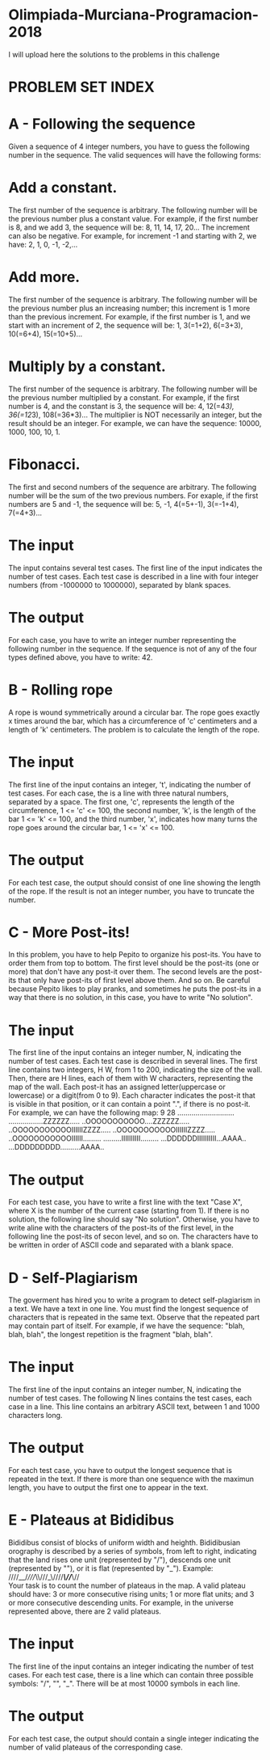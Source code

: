 # Olimpiada-Murciana-Programacion-2018
I will upload here the solutions to the problems in this challenge

# PROBLEM SET INDEX
# A - Following the sequence
Given a sequence of 4 integer numbers, you have to guess the following number in the sequence. The valid sequences will have the    following forms:
  # Add a constant.
  The first number of the sequence is arbitrary. The following number will be the previous number plus a constant value. For example, if the first number is 8, and we add 3, the sequence will be: 8, 11, 14, 17, 20... The increment can also be negative. For example, for increment -1 and starting with 2, we have: 2, 1, 0, -1, -2,...
  # Add more.
  The first number of the sequence is arbitrary. The following number will be the previous number plus an increasing number; this increment is 1 more than the previous increment. For example, if the first number is 1, and we start with an increment of 2, the sequence will be: 1, 3(=1+2), 6(=3+3), 10(=6+4), 15(=10+5)...
  # Multiply by a constant.
  The first number of the sequence is arbitrary. The following number will be the previous number multiplied by a constant. For example, if the first number is 4, and the constant is 3, the sequence will be: 4, 12(=4*3), 36(=12*3), 108(=36*3)... The multiplier is NOT necessarily an integer, but the result should be an integer. For example, we can have the sequence: 10000, 1000, 100, 10, 1.
  # Fibonacci.
  The first and second numbers of the sequence are arbitrary. The following number will be the sum of the two previous numbers. For exaple, if the first numbers are 5 and -1, the sequence will be: 5, -1, 4(=5+-1), 3(=-1+4), 7(=4+3)...
  # The input
  The input contains several test cases. The first line of the input indicates the number of test cases.
  Each test case is described in a line with four integer numbers (from -1000000 to 1000000), separated by blank spaces.
  # The output
  For each case, you have to write an integer number representing the following number in the sequence. If the sequence is not of any of the four types defined above, you have to write: 42.
  
# B - Rolling rope
A rope is wound symmetrically around a circular bar. The rope goes exactly x times around the bar, which has a circumference of 'c' centimeters and a length of 'k' centimeters.
The problem is to calculate the length of the rope.
  # The input
  The first line of the input contains an integer, 't', indicating the number of test cases.
  For each case, the is a line with three natural numbers, separated by a space. The first one, 'c', represents the length of the circumference, 1 <= 'c' <= 100, the second number, 'k', is the length of the bar 1 <= 'k' <= 100, and the third number, 'x', indicates how many turns the rope goes around the circular bar, 1 <= 'x' <= 100.
  # The output
  For each test case, the output should consist of one line showing the length of the rope. If the result is not an integer number, you have to truncate the number.

# C - More Post-its!
In this problem, you have to help Pepito to organize his post-its. You have to order them from top to bottom. The first level should be the post-its (one or more) that don't have any post-it over them. The second levels are the post-its that only have post-its of first level above them. And so on.
Be careful because Pepito likes to play pranks, and sometimes he puts the post-its in a way that there is no solution, in this case, you have to write "No solution".
  # The input
  The first line of the input contains an integer number, N, indicating the number of test cases.
  Each test case is described in several lines. The first line contains two integers, H W, from 1 to 200, indicating the size of the wall. Then, there are H lines, each of them with W characters, representing the map of the wall. Each post-it has an assigned letter(uppercase or lowercase) or a digit(from 0 to 9). Each character indicates the post-it that is visible in that position, or it can contain a point ".", if there is no post-it. For example, we can have the following map:
  9 28
............................
.................ZZZZZZ.....
..OOOOOOOOOOO....ZZZZZZ.....
..OOOOOOOOOOOIIIIIIZZZZ.....
..OOOOOOOOOOOIIIIIIZZZZ.....
..OOOOOOOOOOOIIIIII.........
.........IIIIIIIIII.........
...DDDDDDIIIIIIIIII...AAAA..
...DDDDDDDDD..........AAAA..
  # The output
  For each test case, you have to write a first line with the text "Case X", where X is the number of the current case (starting from 1). If there is no solution, the following line should say "No solution". Otherwise, you have to write aline with the characters of the post-its of the first level, in the following line the post-its of secon level, and so on. The characters have to be written in order of ASCII code and separated with a blank space.

# D - Self-Plagiarism
The goverment has hired you to write a program to detect self-plagiarism in a text. We have a text in one line. You must find the longest sequence of characters that is repeated in the same text.
Observe that the repeated part may contain part of itself. For example, if we have the sequence: "blah, blah, blah", the longest repetition is the fragment "blah, blah".
  # The input
  The first line of the input contains an integer number, N, indicating the number of test cases.
  The following N lines contains the test cases, each case in a line. This line contains an arbitrary ASCII text, between 1 and 1000 characters long.
  # The output
  For each test case, you have to output the longest sequence that is repeated in the text. If there is more than one sequence with the maximun length, you have to output the first one to appear in the text.
  
# E - Plateaus at Bididibus
Bididibus consist of blocks of uniform width and heighth. Bididibusian orography is described by a series of symbols, from left to right, indicating that the land rises one unit (represented by "/"), descends one unit (represented by "\"), or it is flat (represented by "\_").
Example:
//\//\_\_/_///_\\\\///\_\\\////___\\\//___\\\//\
Your task is to count the number of plateaus in the map. A valid plateau should have: 3 or more consecutive rising units; 1 or more flat units; and 3 or more consecutive descending units. For example, in the universe represented above, there are 2 valid plateaus.
  # The input
  The first line of the input contains an integer indicating the number of test cases.
  For each test case, there is a line which can contain three possible symbols: "/", "\", "\_". There will be at most 10000 symbols in each line.
  # The output
  For each test case, the output should contain a single integer indicating the number of valid plateaus of the corresponding case.
